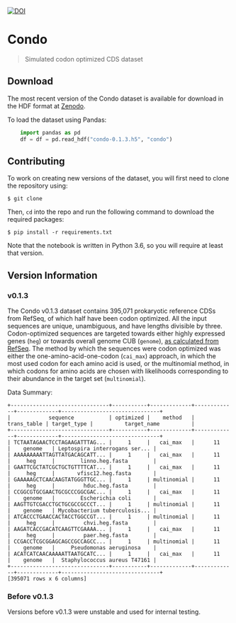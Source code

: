 [![DOI](https://zenodo.org/badge/DOI/10.5281/zenodo.1342306.svg)](https://doi.org/10.5281/zenodo.1342306)

# Condo
> Simulated codon optimized CDS dataset

## Download

The most recent version of the Condo dataset is available for download in the HDF format at [Zenodo](https://doi.org/10.5281/zenodo.1342306).

To load the dataset using Pandas:
```python
    import pandas as pd
    df = df = pd.read_hdf("condo-0.1.3.h5", "condo")
```

## Contributing
To work on creating new versions of the dataset, you will first need to clone the repository using:

    $ git clone

Then, `cd` into the repo and run the following command to download the required packages:

    $ pip install -r requirements.txt

Note that the notebook is written in Python 3.6, so you will require at least that version.

## Version Information

### v0.1.3

The Condo v0.1.3 dataset contains 395,071 prokaryotic reference CDSs from RefSeq, of
which half have been codon optimized. All the input sequences are unique,
unambiguous, and have lengths divisible by three. Codon-optimized sequences are
targeted towards either highly expressed genes (`heg`) or towards overall genome
CUB (`genome`), [as calculated from
RefSeq](hive.biochemistry.gwu.edu/review/codon). The method by which the
sequences were codon optimized was either the one-amino-acid-one-codon
(`cai_max`) approach, in which the most used codon for each amino acid is used, or the
multinomial method, in which codons for amino acids are chosen with likelihoods
corresponding to their abundance in the target set (`multinomial`).

Data Summary:

    +-------------------------------+-----------+-------------+-------------+-------------+-------------------------------+
    |            sequence           | optimized |    method   | trans_table | target_type |          target_name          |
    +-------------------------------+-----------+-------------+-------------+-------------+-------------------------------+
    | TCTAATAGAACTCCTAGAAGATTTAG... |     1     |   cai_max   |      11     |    genome   | Leptospira interrogans ser... |
    | AAAAAAAAATTAGTTATGACAGCATT... |     1     |   cai_max   |      11     |     heg     |        linno.heg.fasta        |
    | GAATTCGCTATCGCTGCTGTTTTCAT... |     1     |   cai_max   |      11     |     heg     |       vfisc12.heg.fasta       |
    | GAAAAAGCTCAACAAGTATGGGTTGC... |     1     | multinomial |      11     |     heg     |         hduc.heg.fasta        |
    | CCGGCGTGCGAACTGCGCCCGGCGAC... |     1     |   cai_max   |      11     |    genome   |        Escherichia coli       |
    | AAGTTGTCGACCTGCTGCGCCGCCCT... |     1     | multinomial |      11     |    genome   | Mycobacterium tuberculosis... |
    | ATCACCCTGAACCACTACCTGGCCGT... |     1     | multinomial |      11     |     heg     |         chvi.heg.fasta        |
    | AAGATCACCGACATCAAGTTCGAAAA... |     1     |   cai_max   |      11     |     heg     |         paer.heg.fasta        |
    | CCGACCTCGCGGAGCAGCCGCCAGCC... |     1     | multinomial |      11     |    genome   |     Pseudomonas aeruginosa    |
    | ACATCATCAACAAAAATTAATGCATC... |     1     |   cai_max   |      11     |    genome   |  Staphylococcus aureus T47161 |
    +-------------------------------+-----------+-------------+-------------+-------------+-------------------------------+
    [395071 rows x 6 columns]

### Before v0.1.3

Versions before v0.1.3 were unstable and used for internal testing.

